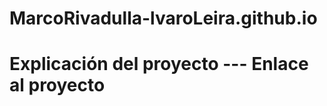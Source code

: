 # MarcoRivadulla-lvaroLeira.github.io

<html>
<head>
<title> Nuestro proyecto </title>
</head>

<body>
<h1> Explicación del proyecto --- Enlace al proyecto </h1>
</body>
</html>
